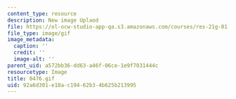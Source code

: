 ```yaml
---
content_type: resource
description: New image Uplaod
file: https://ol-ocw-studio-app-qa.s3.amazonaws.com/courses/res-21g-01-kana-spring-2010/92a6d301e18ac19462b34b625b213995_0476.gif
file_type: image/gif
image_metadata:
  caption: ''
  credit: ''
  image-alt: ''
parent_uid: a572bb36-dd63-a46f-06ce-1e9f7031444c
resourcetype: Image
title: 0476.gif
uid: 92a6d301-e18a-c194-62b3-4b625b213995
---
```

